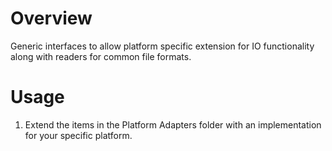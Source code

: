 # Overview
Generic interfaces to allow platform specific extension for IO functionality along with readers for common file formats.

# Usage
1. Extend the items in the Platform Adapters folder with an implementation for your specific platform.
